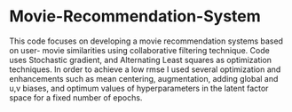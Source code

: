 # Movie-Recommendation-System
This code focuses on developing a movie recommendation systems based on user- movie similarities using collaborative filtering technique.
Code uses Stochastic gradient, and Alternating Least squares as optimization techniques. In order to achieve a low rmse I used several 
optimization and enhancements such as mean centering, augmentation, adding global and u,v biases, and optimum values of 
hyperparameters in the latent factor space for a fixed number of epochs.   
